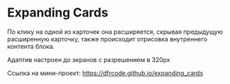 # Expanding Cards

По клику на одной из карточек она расширяется, скрывая предыдущую расширенную карточку, также происходит отрисовка внутреннего контента блока.

Адаптив настроен до экранов с разрешением в 320px

Ссылка на мини-проект: https://dfrcode.github.io/expanding_cards